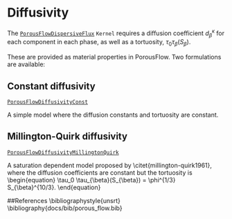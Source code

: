 # Diffusivity

The [`PorousFlowDispersiveFlux`](/porous_flow/PorousFlowDispersiveFlux.md)
`Kernel` requires a diffusion coefficient $d_{\beta}^{\kappa}$ for each
component in each phase, as well as a tortuosity, $\tau_0
\tau_{\beta}(S_{\beta})$.

These are provided as material properties in PorousFlow. Two formulations are
available:

## Constant diffusivity

[`PorousFlowDiffusivityConst`](/porous_flow/PorousFlowDiffusivityConst.md)

A simple model where the diffusion constants and tortuosity are constant.

## Millington-Quirk diffusivity

[`PorousFlowDiffusivityMillingtonQuirk`](/porous_flow/PorousFlowDiffusivityMillingtonQuirk.md)

A saturation dependent model proposed by \citet{millington-quirk1961}, where the
diffusion coefficients are constant but the tortuosity is \begin{equation}
\tau_0 \tau_{\beta}(S_{\beta}) = \phi^{1/3} S_{\beta}^{10/3}. \end{equation}

##References
\bibliographystyle{unsrt}
\bibliography{docs/bib/porous_flow.bib}
